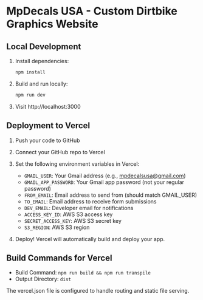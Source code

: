 # MpDecals USA - Custom Dirtbike Graphics Website

## Local Development

1. Install dependencies:
   ```bash
   npm install
   ```

2. Build and run locally:
   ```bash
   npm run dev
   ```

3. Visit http://localhost:3000

## Deployment to Vercel

1. Push your code to GitHub
2. Connect your GitHub repo to Vercel
3. Set the following environment variables in Vercel:
   - `GMAIL_USER`: Your Gmail address (e.g., mpdecalsusa@gmail.com)
   - `GMAIL_APP_PASSWORD`: Your Gmail app password (not your regular password)
   - `FROM_EMAIL`: Email address to send from (should match GMAIL_USER)
   - `TO_EMAIL`: Email address to receive form submissions
   - `DEV_EMAIL`: Developer email for notifications
   - `ACCESS_KEY_ID`: AWS S3 access key
   - `SECRET_ACCESS_KEY`: AWS S3 secret key
   - `S3_REGION`: AWS S3 region

4. Deploy! Vercel will automatically build and deploy your app.

## Build Commands for Vercel

- Build Command: `npm run build && npm run transpile`
- Output Directory: `dist`

The vercel.json file is configured to handle routing and static file serving.